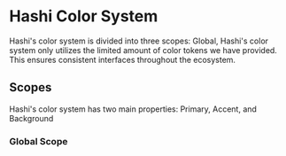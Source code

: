 # Hashi Color System
Hashi's color system is divided into three scopes: Global,  Hashi's color system only utilizes the limited amount of color tokens we have provided. This ensures consistent interfaces throughout the ecosystem.

## Scopes
Hashi's color system has two main properties: Primary, Accent, and Background

### Global Scope